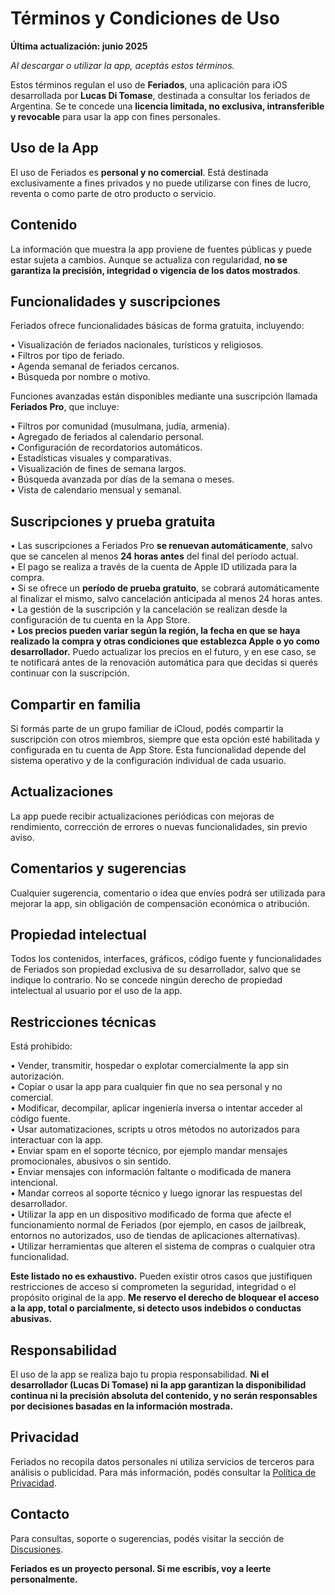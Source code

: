 # Términos y Condiciones de Uso  

**Última actualización: junio 2025**  

*Al descargar o utilizar la app, aceptás estos términos.*  

Estos términos regulan el uso de **Feriados**, una aplicación para iOS desarrollada por **Lucas Di Tomase**, destinada a consultar los feriados de Argentina. Se te concede una **licencia limitada, no exclusiva, intransferible y revocable** para usar la app con fines personales.  

## Uso de la App  

El uso de Feriados es **personal y no comercial**. Está destinada exclusivamente a fines privados y no puede utilizarse con fines de lucro, reventa o como parte de otro producto o servicio.  

## Contenido  

La información que muestra la app proviene de fuentes públicas y puede estar sujeta a cambios. Aunque se actualiza con regularidad, **no se garantiza la precisión, integridad o vigencia de los datos mostrados**.  

## Funcionalidades y suscripciones  

Feriados ofrece funcionalidades básicas de forma gratuita, incluyendo:  

• Visualización de feriados nacionales, turísticos y religiosos.  
• Filtros por tipo de feriado.  
• Agenda semanal de feriados cercanos.  
• Búsqueda por nombre o motivo.  

Funciones avanzadas están disponibles mediante una suscripción llamada **Feriados Pro**, que incluye:  

• Filtros por comunidad (musulmana, judía, armenia).  
• Agregado de feriados al calendario personal.  
• Configuración de recordatorios automáticos.  
• Estadísticas visuales y comparativas.  
• Visualización de fines de semana largos.  
• Búsqueda avanzada por días de la semana o meses.  
• Vista de calendario mensual y semanal.  

## Suscripciones y prueba gratuita  

• Las suscripciones a Feriados Pro **se renuevan automáticamente**, salvo que se cancelen al menos **24 horas antes** del final del período actual.  
• El pago se realiza a través de la cuenta de Apple ID utilizada para la compra.  
• Si se ofrece un **período de prueba gratuito**, se cobrará automáticamente al finalizar el mismo, salvo cancelación anticipada al menos 24 horas antes.  
• La gestión de la suscripción y la cancelación se realizan desde la configuración de tu cuenta en la App Store.  
• **Los precios pueden variar según la región, la fecha en que se haya realizado la compra y otras condiciones que establezca Apple o yo como desarrollador.** Puedo actualizar los precios en el futuro, y en ese caso, se te notificará antes de la renovación automática para que decidas si querés continuar con la suscripción.  

## Compartir en familia  

Si formás parte de un grupo familiar de iCloud, podés compartir la suscripción con otros miembros, siempre que esta opción esté habilitada y configurada en tu cuenta de App Store. Esta funcionalidad depende del sistema operativo y de la configuración individual de cada usuario.  

## Actualizaciones  

La app puede recibir actualizaciones periódicas con mejoras de rendimiento, corrección de errores o nuevas funcionalidades, sin previo aviso.  

## Comentarios y sugerencias  

Cualquier sugerencia, comentario o idea que envíes podrá ser utilizada para mejorar la app, sin obligación de compensación económica o atribución.  

## Propiedad intelectual  

Todos los contenidos, interfaces, gráficos, código fuente y funcionalidades de Feriados son propiedad exclusiva de su desarrollador, salvo que se indique lo contrario. No se concede ningún derecho de propiedad intelectual al usuario por el uso de la app.  

## Restricciones técnicas  

Está prohibido:  

• Vender, transmitir, hospedar o explotar comercialmente la app sin autorización.  
• Copiar o usar la app para cualquier fin que no sea personal y no comercial.  
• Modificar, decompilar, aplicar ingeniería inversa o intentar acceder al código fuente.  
• Usar automatizaciones, scripts u otros métodos no autorizados para interactuar con la app.  
• Enviar spam en el soporte técnico, por ejemplo mandar mensajes promocionales, abusivos o sin sentido.  
• Enviar mensajes con información faltante o modificada de manera intencional.  
• Mandar correos al soporte técnico y luego ignorar las respuestas del desarrollador.  
• Utilizar la app en un dispositivo modificado de forma que afecte el funcionamiento normal de Feriados (por ejemplo, en casos de jailbreak, entornos no autorizados, uso de tiendas de aplicaciones alternativas).  
• Utilizar herramientas que alteren el sistema de compras o cualquier otra funcionalidad.  

**Este listado no es exhaustivo.** Pueden existir otros casos que justifiquen restricciones de acceso si comprometen la seguridad, integridad o el propósito original de la app. **Me reservo el derecho de bloquear el acceso a la app, total o parcialmente, si detecto usos indebidos o conductas abusivas.**  

## Responsabilidad  

El uso de la app se realiza bajo tu propia responsabilidad. **Ni el desarrollador (Lucas Di Tomase) ni la app garantizan la disponibilidad continua ni la precisión absoluta del contenido, y no serán responsables por decisiones basadas en la información mostrada.**  

## Privacidad  

Feriados no recopila datos personales ni utiliza servicios de terceros para análisis o publicidad. Para más información, podés consultar la [Política de Privacidad](https://lucasditomase.github.io/feriados/es/privacy-policy).  

## Contacto  

Para consultas, soporte o sugerencias, podés visitar la sección de [Discusiones](https://github.com/lucasditomase/feriados/discussions).  

**Feriados es un proyecto personal. Si me escribís, voy a leerte personalmente.**  
